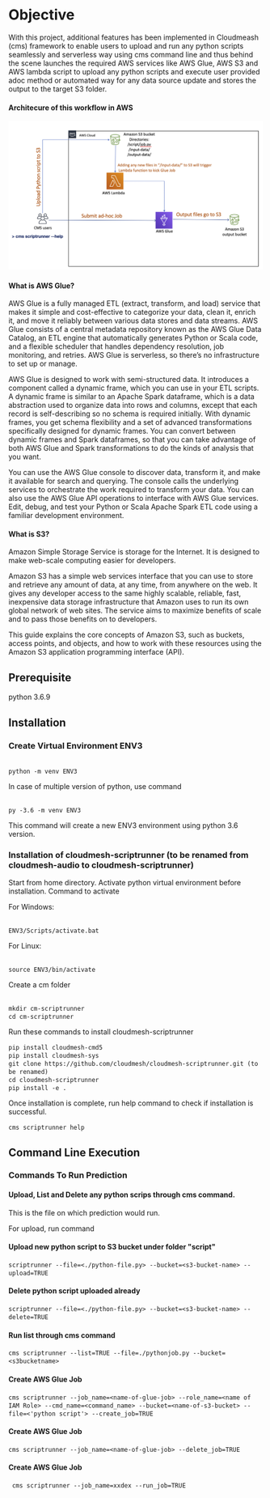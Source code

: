 # Objective

With this project, additional features has been implemented in Cloudmeash (cms) framework to enable users to upload and run any python scripts seamlessly and serverless way using cms command line and thus
behind the scene launches the required AWS services like AWS Glue, AWS S3 and AWS lambda script to upload any python scripts and execute user provided adoc method or automated way for any data source update and stores the output to the target S3 folder. 


#### Architecure of this workflow in AWS

![Architecture Diagram](images/cms-scriptrunner.png) 


#### What is AWS Glue?
AWS Glue is a fully managed ETL (extract, transform, and load) service that makes it simple and cost-effective to categorize your data, clean it, enrich it, and move it reliably between various data stores and data streams. AWS Glue consists of a central metadata repository known as the AWS Glue Data Catalog, an ETL engine that automatically generates Python or Scala code, and a flexible scheduler that handles dependency resolution, job monitoring, and retries. AWS Glue is serverless, so there’s no infrastructure to set up or manage.

AWS Glue is designed to work with semi-structured data. It introduces a component called a dynamic frame, which you can use in your ETL scripts. A dynamic frame is similar to an Apache Spark dataframe, which is a data abstraction used to organize data into rows and columns, except that each record is self-describing so no schema is required initially. With dynamic frames, you get schema flexibility and a set of advanced transformations specifically designed for dynamic frames. You can convert between dynamic frames and Spark dataframes, so that you can take advantage of both AWS Glue and Spark transformations to do the kinds of analysis that you want.

You can use the AWS Glue console to discover data, transform it, and make it available for search and querying. The console calls the underlying services to orchestrate the work required to transform your data. You can also use the AWS Glue API operations to interface with AWS Glue services. Edit, debug, and test your Python or Scala Apache Spark ETL code using a familiar development environment.

#### What is S3?
Amazon Simple Storage Service is storage for the Internet. It is designed to make web-scale computing easier for developers.

Amazon S3 has a simple web services interface that you can use to store and retrieve any amount of data, at any time, from anywhere on the web. It gives any developer access to the same highly scalable, reliable, fast, inexpensive data storage infrastructure that Amazon uses to run its own global network of web sites. The service aims to maximize benefits of scale and to pass those benefits on to developers.

This guide explains the core concepts of Amazon S3, such as buckets, access points, and objects, and how to work with these resources using the Amazon S3 application programming interface (API). 

## Prerequisite

python 3.6.9

## Installation

### Create Virtual Environment ENV3

```

python -m venv ENV3

```

In case of multiple version of python, use command 

```

py -3.6 -m venv ENV3

```

This command will create a new ENV3 environment using python 3.6 version.


### Installation of cloudmesh-scriptrunner (to be renamed from cloudmesh-audio to cloudmesh-scriptrunner)

Start from home directory. Activate python virtual environment before installation. 
Command to activate

For Windows:

```

ENV3/Scripts/activate.bat

```

For Linux:

```

source ENV3/bin/activate

```

Create a cm folder 

```

mkdir cm-scriptrunner
cd cm-scriptrunner

```

Run these commands to install cloudmesh-scriptrunner

```
pip install cloudmesh-cmd5
pip install cloudmesh-sys
git clone https://github.com/cloudmesh/cloudmesh-scriptrunner.git (to be renamed)
cd cloudmesh-scriptrunner
pip install -e .

```

Once installation is complete, run help command to check if installation is successful.

```
cms scriptrunner help

```

## Command Line Execution

### Commands To Run Prediction

#### Upload, List and Delete any python scrips through cms command.

This is the file on which prediction would run.

For upload, run command

#### Upload new python script to S3 bucket under folder "script"
```
scriptrunner --file=<./python-file.py> --bucket=<s3-bucket-name> --upload=TRUE
```

#### Delete python script uploaded already
```
scriptrunner --file=<./python-file.py> --bucket=<s3-bucket-name> --delete=TRUE

```

#### Run list through cms command

```
cms scriptrunner --list=TRUE --file=./pythonjob.py --bucket=<s3bucketname>
```

#### Create AWS Glue Job

```
cms scriptrunner --job_name=<name-of-glue-job> --role_name=<name of IAM Role> --cmd_name=<command_name> --bucket=<name-of-s3-bucket> --file=<'python script'> --create_job=TRUE
```

#### Create AWS Glue Job

```
cms scriptrunner --job_name=<name-of-glue-job> --delete_job=TRUE
```

#### Create AWS Glue Job

```
 cms scriptrunner --job_name=xxdex --run_job=TRUE
```
